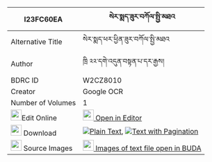 |I23FC60EA|སེར་སྨད་ཟུར་བཀོལ་སྤྱི་མཐའ 
| --- | --- 
|Alternative Title |སེར་སྨད་ཕར་ཕྱིན་ཟུར་བཀོལ་སྤྱི་མཐའ
|Author| ཁྲི ༢༢་དགེ་འདུན་བསྟན་པ་དར་རྒྱས།
|BDRC ID | W2CZ8010
|Creator | Google OCR
|Number of Volumes| 1
|<img width="25" src="https://img.icons8.com/color/25/000000/edit-property.png">Edit Online| [<img width="25" src="https://avatars.githubusercontent.com/u/45091458?s=200&v=4"> Open in Editor](http://editor.openpecha.org/I23FC60EA)
|<img width="25" src="https://img.icons8.com/fluent/48/000000/download-2.png"/>  Download | [![](https://img.icons8.com/color/20/000000/txt.png)Plain Text](https://github.com/Openpecha/I23FC60EA/releases/download/v1/se_ra_me_zurkol_chi_ta_plain_I23FC60EA.zip), [![](https://img.icons8.com/color/20/000000/txt.png)Text with Pagination](https://github.com/Openpecha/I23FC60EA/releases/download/v1/se_ra_me_zurkol_chi_ta_pages_I23FC60EA.zip)
|<img width="25" src="https://img.icons8.com/plasticine/100/000000/pictures-folder.png"/>  Source Images | [<img width="25" src="https://library.bdrc.io/icons/BUDA-small.svg"> Images of text file open in BUDA](https://library.bdrc.io/show/bdr:W2CZ8010)